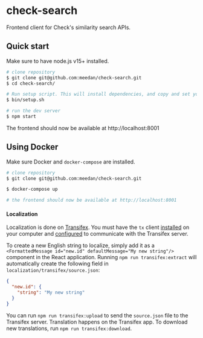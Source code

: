 # check-search

Frontend client for Check's similarity search APIs.

## Quick start

Make sure to have node.js v15+ installed.

```bash
# clone repository
$ git clone git@github.com:meedan/check-search.git
$ cd check-search/

# Run setup script. This will install dependencies, and copy and set your configuration
$ bin/setup.sh

# run the dev server
$ npm start
```

The frontend should now be available at http://localhost:8001

## Using Docker

Make sure Docker and `docker-compose` are installed.

```bash
# clone repository
$ git clone git@github.com:meedan/check-search.git

$ docker-compose up

# the frontend should now be available at http://localhost:8001
```

#### Localization

Localization is done on [Transifex](https://www.transifex.com/meedan/check-2/browser-extension/). You must have the `tx` client [installed](http://docs.transifex.com/client/setup/) on your computer and [configured](https://docs.transifex.com/client/client-configuration) to communicate with the Transifex server.

To create a new English string to localize, simply add it as a `<FormattedMessage id="new.id" defaultMessage="My new string"/>` component in the React application. Running `npm run transifex:extract` will automatically create the following field in `localization/transifex/source.json`:

```json
{
  "new.id": {
    "string": "My new string"
  }
}
```

You can run `npm run transifex:upload` to send the `source.json` file to the Transifex server. Translation happens on the Transifex app. To download new translations, run `npm run transifex:download`.
